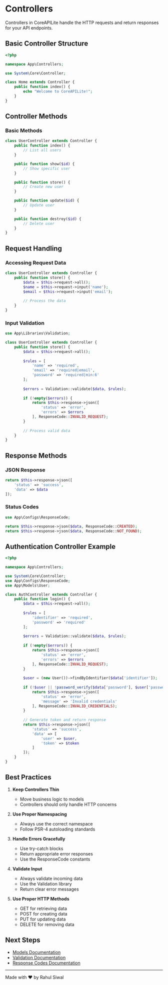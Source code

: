 # Controllers

Controllers in CoreAPILite handle the HTTP requests and return responses for your API endpoints.

## Basic Controller Structure

```php
<?php

namespace App\Controllers;

use System\Core\Controller;

class Home extends Controller {
    public function index() {
        echo "Welcome to CoreAPILite!";
    }
}
```

## Controller Methods

### Basic Methods

```php
class UserController extends Controller {
    public function index() {
        // List all users
    }

    public function show($id) {
        // Show specific user
    }

    public function store() {
        // Create new user
    }

    public function update($id) {
        // Update user
    }

    public function destroy($id) {
        // Delete user
    }
}
```

## Request Handling

### Accessing Request Data

```php
class UserController extends Controller {
    public function store() {
        $data = $this->request->all();
        $name = $this->request->input('name');
        $email = $this->request->input('email');
        
        // Process the data
    }
}
```

### Input Validation

```php
use App\Libraries\Validation;

class UserController extends Controller {
    public function store() {
        $data = $this->request->all();
        
        $rules = [
            'name' => 'required',
            'email' => 'required|email',
            'password' => 'required|min:6'
        ];
        
        $errors = Validation::validate($data, $rules);
        
        if (!empty($errors)) {
            return $this->response->json([
                'status' => 'error',
                'errors' => $errors
            ], ResponseCode::INVALID_REQUEST);
        }
        
        // Process valid data
    }
}
```

## Response Methods

### JSON Response

```php
return $this->response->json([
    'status' => 'success',
    'data' => $data
]);
```

### Status Codes

```php
use App\Configs\ResponseCode;

return $this->response->json($data, ResponseCode::CREATED);
return $this->response->json($data, ResponseCode::NOT_FOUND);
```

## Authentication Controller Example

```php
<?php

namespace App\Controllers;

use System\Core\Controller;
use App\Configs\ResponseCode;
use App\Models\User;

class AuthController extends Controller {
    public function login() {
        $data = $this->request->all();
        
        $rules = [
            'identifier' => 'required',
            'password' => 'required'
        ];
        
        $errors = Validation::validate($data, $rules);
        
        if (!empty($errors)) {
            return $this->response->json([
                'status' => 'error',
                'errors' => $errors
            ], ResponseCode::INVALID_REQUEST);
        }
        
        $user = (new User())->findByIdentifier($data['identifier']);
        
        if (!$user || !password_verify($data['password'], $user['password'])) {
            return $this->response->json([
                'status' => 'error',
                'message' => 'Invalid credentials'
            ], ResponseCode::INVALID_CREDENTIALS);
        }
        
        // Generate token and return response
        return $this->response->json([
            'status' => 'success',
            'data' => [
                'user' => $user,
                'token' => $token
            ]
        ]);
    }
}
```

## Best Practices

1. **Keep Controllers Thin**
   - Move business logic to models
   - Controllers should only handle HTTP concerns

2. **Use Proper Namespacing**
   - Always use the correct namespace
   - Follow PSR-4 autoloading standards

3. **Handle Errors Gracefully**
   - Use try-catch blocks
   - Return appropriate error responses
   - Use the ResponseCode constants

4. **Validate Input**
   - Always validate incoming data
   - Use the Validation library
   - Return clear error messages

5. **Use Proper HTTP Methods**
   - GET for retrieving data
   - POST for creating data
   - PUT for updating data
   - DELETE for removing data

## Next Steps

- [Models Documentation](../models/README.md)
- [Validation Documentation](../validation/README.md)
- [Response Codes Documentation](../response-codes/README.md)

---

Made with ❤️ by Rahul Siwal 